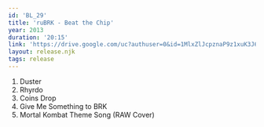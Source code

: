 ```yaml
---
id: 'BL_29'
title: 'ruBRK - Beat the Chip'
year: 2013
duration: '20:15'
link: 'https://drive.google.com/uc?authuser=0&id=1MlxZlJcpznaP9z1xuK3J63KRSN4Pb8sz&export=download'
layout: release.njk
tags: release
---
```


01. Duster
02. Rhyrdo
03. Coins Drop
04. Give Me Something to BRK
05. Mortal Kombat Theme Song (RAW Cover)